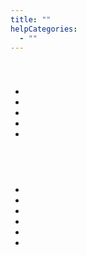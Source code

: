 ```yaml
---
title: ""
helpCategories:
  - ""
---
```

# 







## 

![]()





- 
- 
- 
- 
- 



## 

![]()





## 

![]()



- 
- 
- 
- 
- 
-